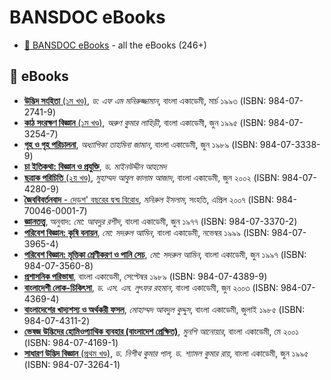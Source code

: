 # BANSDOC eBooks

* [🔗 BANSDOC eBooks](http://old.bansdoc.gov.bd/iaeabooks/IAEA%20Books/) - all the eBooks (246+)

## 📕 eBooks

* [**উদ্ভিদ সংহিতা** (১ম খণ্ড)](http://old.bansdoc.gov.bd/iaeabooks/IAEA%20Books/493%20উদ্ভিদ%20সংহিতা.pdf), _ড: এফ এম মনিরুজ্জামান_, বাংলা একাডেমী, মার্চ ১৯৯৩ (ISBN: 984-07-2741-9)
* [**কাঠ সংরক্ষণ বিজ্ঞান** (১ম খণ্ড)](http://old.bansdoc.gov.bd/iaeabooks/IAEA%20Books/494%20কাঠ%20সংরক্ষণ%20বিজ্ঞান%20১ম%20খণ্ড.pdf), _অরুণ কুমার লাহিড়ী_, বাংলা একাডেমী, জুন ১৯৯৫ (ISBN: 984-07-3254-7)
* [**গৃহ ও গৃহ পরিচালনা**](http://old.bansdoc.gov.bd/iaeabooks/IAEA%20Books/505%20গৃহ%20ও%20গৃহ%20পরিচালনা.pdf), _অধ্যাপিকা তাহমিনা জামান_, বাংলা একাডেমী, জুন ১৯৮৯ (ISBN: 984-07-3338-9)
* [**চা ইতিকথা: বিজ্ঞান ও প্রযুক্তি**](http://old.bansdoc.gov.bd/iaeabooks/IAEA%20Books/৪৭০%20চা%20ইতিকথা%20সাথী%20সুলতানা.pdf), _ড. মাইনউদ্দীন আহমেদ_
* [**ছত্রাক পরিচিতি** (২য় খণ্ড)](http://old.bansdoc.gov.bd/iaeabooks/IAEA%20Books/506%20ছত্রাক%20পরিচিতি.pdf), _মুহাম্মদ আবুল কালাম আজাদ_, বাংলা একাডেমী, জুন ২০০২ (ISBN: 984-07-4280-9)
* [**জৈববিবর্তনবাদ** - দেড়শ' বছরের দ্বন্দ্ব বিরোধ](http://old.bansdoc.gov.bd/iaeabooks/IAEA%20Books/509%20জৈববিবর্তনবাদ.pdf), _মনিরুল ইসলাম_, সংহতি, এপ্রিল ২০০৭ (ISBN: 984-70046-0001-7)
* [**জ্ঞানতত্ত্ব**](http://old.bansdoc.gov.bd/iaeabooks/IAEA%20Books/513%20জ্ঞানতত্ত্ব.pdf), অনুবাদ: _মো: আবদুর রশীদ_, বাংলা একাডেমী, জুন ১৯৭৭ (ISBN: 984-07-3370-2)
* [**পরিবেশ বিজ্ঞান: কৃষি বনায়ন**](http://old.bansdoc.gov.bd/iaeabooks/IAEA%20Books/451Ferdous.pdf), _মো: সদরুল আমিন_, বাংলা একাডেমী, নভেম্বর ১৯৯৯ (ISBN: 984-07-3965-4)
* [**পরিবেশ বিজ্ঞান: মৃত্তিকা শ্রেণীকরণ ও পানি সেচ**](http://old.bansdoc.gov.bd/iaeabooks/IAEA%20Books/491%20পরিবেশ%20বিজ্ঞান-%20মৃত্তিকা%20শ্রেণীকরণ%20ও%20পানি%20সেচ.pdf), _মো: সদরুল আমিন_, বাংলা একাডেমী, জুন ১৯৯৭ (ISBN: 984-07-3560-8)
* [**প্রশাসনিক পরিভাষা**](http://old.bansdoc.gov.bd/iaeabooks/IAEA%20Books/485%20প্রশাসনিক%20পরিভাষা.pdf), বাংলা একাডেমী, সেপ্টেম্বর ১৯৮৯ (ISBN: 984-07-4389-9)
* [**বাংলাদেশী লোক-চিকিৎসা**](http://old.bansdoc.gov.bd/iaeabooks/IAEA%20Books/448.pdf), _ড. এস. এম. লুৎফর রহমান_, বাংলা একাডেমী, জুন ২০০৩ (ISBN: 984-07-4369-4)
* [**বাংলাদেশের খাদ্যশস্য ও অর্থকরী ফসল**](http://old.bansdoc.gov.bd/iaeabooks/IAEA%20Books/516%20বাংলাদেশের%20খাদ্যশস্য%20ও%20অর্থকরী%20ফসল-মোহাম্মদ%20আবদুল%20কুদ্দুস-কৃষি.pdf), _মোহাম্মদ আবদুল কুদ্দুস_, বাংলা একাডেমী, জুলাই ১৯৮৫ (ISBN: 984-07-4311-2)
* [**ভেষজ উদ্ভিদের হোমিওপ্যাথিক ব্যবহার (বাংলাদেশ প্রেক্ষিত)**](http://old.bansdoc.gov.bd/iaeabooks/IAEA%20Books/৪৬৭%20ভেষজ%20উদ্ভিদের%20হোমিওপ্যাথিক%20ব্যবহার%20বাংলাদেশ%20প্রেক্ষিত%20সাথী%20সুলতানা.pdf), _মুনশি আনোয়ার_, বাংলা একাডেমী, মে ২০০১ (ISBN: 984-07-4169-1)
* [**সাধারণ উদ্ভিদ বিজ্ঞান** (প্রথম খণ্ড)](http://old.bansdoc.gov.bd/iaeabooks/IAEA%20Books/499%20সাধারণ%20উদ্ভিদ%20বিজ্ঞান.pdf), _ড. নিশীথ কুমার পাল, ড. শ্যামল কুমার রায়_, বাংলা একাডেমী, জুন ১৯৯৫ (ISBN: 984-07-3264-1)
